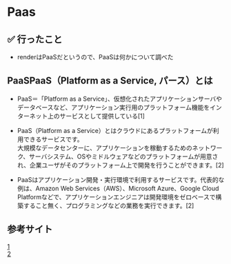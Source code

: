# Paas

## ✅ 行ったこと

- renderはPaaSだというので、PaaSは何かについて調べた

## PaaSPaaS（Platform as a Service, パース）とは

- PaaS＝「Platform as a Service」、仮想化されたアプリケーションサーバやデータベースなど、アプリケーション実行用のプラットフォーム機能をインターネット上のサービスとして提供している[1]

- PaaS（Platform as a Service）とはクラウドにあるプラットフォームが利用できるサービスです。<br>
大規模なデータセンターに、アプリケーションを稼動するためのネットワーク、サーバシステム、OSやミドルウェアなどのプラットフォームが用意され、企業ユーザがそのプラットフォーム上で開発を行うことができます。[2]

- PaaSはアプリケーション開発・実行環境で利用するサービスです。代表的な例は、Amazon Web Services（AWS）、Microsoft Azure、Google Cloud Platformなどで、アプリケーションエンジニアは開発環境をゼロベースで構築すること無く、プログラミングなどの業務を実行できます。[2]

## 参考サイト
[1](https://note.com/o_ob/n/naa0a7dc70afc)<br>
[2](https://www.itmanage.co.jp/column/saas-paas-iaas/)<br>